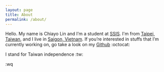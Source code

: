 ```yaml
---
layout: page
title: About
permalink: /about/
---
```


Hello. My name is Chiayo Lin and I’m a student at [SSIS][1]. I'm from [Taipei, 
Taiwan][t], and I live in [Saigon, Vietnam][s]. If you’re interested in stuffs that I’m 
currently working on, go take a look on my [Github][2] :octocat:

I stand for Taiwan independence :tw:

[1]: http://www.ssis.edu.vn/
[t]: https://goo.gl/maps/oGDrf
[s]: https://goo.gl/maps/Skp06
[2]: https://github.com/chiayolin/

:wq
